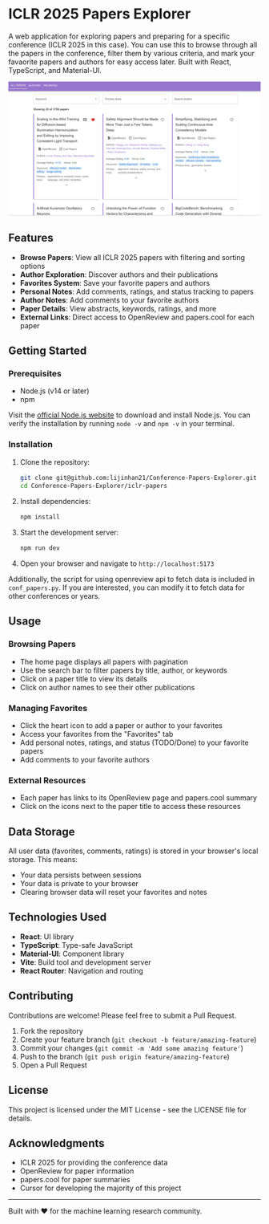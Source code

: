 # ICLR 2025 Papers Explorer

A web application for exploring papers and preparing for a specific conference (ICLR 2025 in this case). You can use this to browse through all the papers in the conference, filter them by various criteria, and mark your favaorite papers and authors for easy access later.
Built with React, TypeScript, and Material-UI.

![screenshot](image.png)


## Features

- **Browse Papers**: View all ICLR 2025 papers with filtering and sorting options
- **Author Exploration**: Discover authors and their publications
- **Favorites System**: Save your favorite papers and authors
- **Personal Notes**: Add comments, ratings, and status tracking to papers
- **Author Notes**: Add comments to your favorite authors
- **Paper Details**: View abstracts, keywords, ratings, and more
- **External Links**: Direct access to OpenReview and papers.cool for each paper

## Getting Started

### Prerequisites

- Node.js (v14 or later)
- npm

Visit the [official Node.js website](https://nodejs.org/) to download and install Node.js. You can verify the installation by running `node -v` and `npm -v` in your terminal.

### Installation

1. Clone the repository:
   ```bash
   git clone git@github.com:lijinhan21/Conference-Papers-Explorer.git
   cd Conference-Papers-Explorer/iclr-papers
   ```

2. Install dependencies:
   ```bash
   npm install
   ```

3. Start the development server:
   ```bash
   npm run dev
   ```

4. Open your browser and navigate to `http://localhost:5173`

Additionally, the script for using openreview api to fetch data is included in `conf_papers.py`. If you are interested, you can modify it to fetch data for other conferences or years.

## Usage

### Browsing Papers

- The home page displays all papers with pagination
- Use the search bar to filter papers by title, author, or keywords
- Click on a paper title to view its details
- Click on author names to see their other publications

### Managing Favorites

- Click the heart icon to add a paper or author to your favorites
- Access your favorites from the "Favorites" tab
- Add personal notes, ratings, and status (TODO/Done) to your favorite papers
- Add comments to your favorite authors

### External Resources

- Each paper has links to its OpenReview page and papers.cool summary
- Click on the icons next to the paper title to access these resources

## Data Storage

All user data (favorites, comments, ratings) is stored in your browser's local storage. This means:
- Your data persists between sessions
- Your data is private to your browser
- Clearing browser data will reset your favorites and notes

## Technologies Used

- **React**: UI library
- **TypeScript**: Type-safe JavaScript
- **Material-UI**: Component library
- **Vite**: Build tool and development server
- **React Router**: Navigation and routing

## Contributing

Contributions are welcome! Please feel free to submit a Pull Request.

1. Fork the repository
2. Create your feature branch (`git checkout -b feature/amazing-feature`)
3. Commit your changes (`git commit -m 'Add some amazing feature'`)
4. Push to the branch (`git push origin feature/amazing-feature`)
5. Open a Pull Request

## License

This project is licensed under the MIT License - see the LICENSE file for details.

## Acknowledgments

- ICLR 2025 for providing the conference data
- OpenReview for paper information
- papers.cool for paper summaries
- Cursor for developing the majority of this project

---

Built with ❤️ for the machine learning research community.
